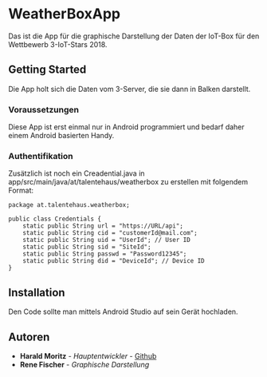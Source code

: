 # WeatherBoxApp

Das ist die App für die graphische Darstellung der Daten der IoT-Box für den Wettbewerb 3-IoT-Stars 2018. 

## Getting Started

Die App holt sich die Daten vom 3-Server, die sie dann in Balken darstellt.

### Voraussetzungen

Diese App ist erst einmal nur in Android programmiert und bedarf daher einem Android basierten Handy. 

### Authentifikation

Zusätzlich ist noch ein Creadential.java in app/src/main/java/at/talentehaus/weatherbox zu erstellen mit folgendem Format:
```
package at.talentehaus.weatherbox;

public class Credentials {
    static public String url = "https://URL/api";
    static public String cid = "customerId@mail.com";
    static public String uid = "UserId"; // User ID
    static public String sid = "SiteId";
    static public String passwd = "Password12345";
    static public String did = "DeviceId"; // Device ID
}
```

## Installation

Den Code sollte man mittels Android Studio auf sein Gerät hochladen.

## Autoren

* **Harald Moritz** - *Hauptentwickler* - [Github](https://github.com/wicket1001)
* **Rene Fischer** - *Graphische Darstellung*
